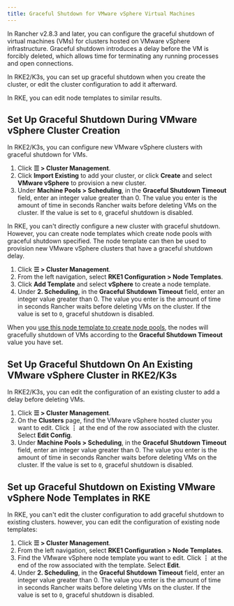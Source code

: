 ```yaml
---
title: Graceful Shutdown for VMware vSphere Virtual Machines
---
```


<head>
  <link rel="canonical" href="https://ranchermanager.docs.rancher.com/how-to-guides/new-user-guides/launch-kubernetes-with-rancher/use-new-nodes-in-an-infra-provider/vsphere/shutdown-vm"/>
</head>

In Rancher v2.8.3 and later, you can configure the graceful shutdown of virtual machines (VMs) for clusters hosted on VMware vSphere infrastructure. Graceful shutdown introduces a delay before the VM is forcibly deleted, which allows time for terminating any running processes and open connections.

In RKE2/K3s, you can set up graceful shutdown when you create the cluster, or edit the cluster configuration to add it afterward. 

In RKE, you can edit node templates to similar results.

## Set Up Graceful Shutdown During VMware vSphere Cluster Creation 

<Tabs>
<TabItem value="RKE2/K3s">

In RKE2/K3s, you can configure new VMware vSphere clusters with graceful shutdown for VMs. 

1. Click **☰ > Cluster Management**.
1. Click **Import Existing** to add your cluster, or click **Create** and select **VMware vSphere** to provision a new cluster.
1. Under **Machine Pools > Scheduling**, in the **Graceful Shutdown Timeout** field, enter an integer value greater than 0. The value you enter is the amount of time in seconds Rancher waits before deleting VMs on the cluster. If the value is set to `0`, graceful shutdown is disabled.

</TabItem>
<TabItem value="RKE">

In RKE, you can't directly configure a new cluster with graceful shutdown. However, you can create node templates which create node pools with graceful shutdown specified. The node template can then be used to provision new VMware vSphere clusters that have a graceful shutdown delay. 

1. Click **☰ > Cluster Management**.
1. From the left navigation, select **RKE1 Configuration > Node Templates**.
1. Click **Add Template** and select **vSphere** to create a node template.
1. Under **2. Scheduling**, in the **Graceful Shutdown Timeout** field, enter an integer value greater than 0. The value you enter is the amount of time in seconds Rancher waits before deleting VMs on the cluster. If the value is set to `0`, graceful shutdown is disabled.

When you [use this node template to create node pools](../use-new-nodes-in-an-infra-provider.md), the nodes will gracefully shutdown of VMs according to the **Graceful Shutdown Timeout** value you have set.

</TabItem>
</Tabs>

## Set Up Graceful Shutdown On An Existing VMware vSphere Cluster in RKE2/K3s

In RKE2/K3s, you can edit the configuration of an existing cluster to add a delay before deleting VMs.

1. Click **☰ > Cluster Management**.
1. On the **Clusters** page, find the VMware vSphere hosted cluster you want to edit. Click **⋮** at the end of the row associated with the cluster. Select **Edit Config**.
1. Under **Machine Pools > Scheduling**, in the **Graceful Shutdown Timeout** field, enter an integer value greater than 0. The value you enter is the amount of time in seconds Rancher waits before deleting VMs on the cluster. If the value is set to `0`, graceful shutdown is disabled.

## Set up Graceful Shutdown on Existing VMware vSphere Node Templates in RKE

In RKE, you can't edit the cluster configuration to add graceful shutdown to existing clusters. however, you can edit the configuration of existing node templates:

1. Click **☰ > Cluster Management**.
1. From the left navigation, select **RKE1 Configuration > Node Templates**.
1. Find the VMware vSphere node template you want to edit. Click **⋮** at the end of the row associated with the template. Select **Edit**.
1. Under **2. Scheduling**, in the **Graceful Shutdown Timeout** field, enter an integer value greater than 0. The value you enter is the amount of time in seconds Rancher waits before deleting VMs on the cluster. If the value is set to `0`, graceful shutdown is disabled.

